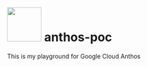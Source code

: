 # <img src="https://miro.medium.com/max/728/1*aMO6QZRROzR0pCoiCEh2og.png" width="80" height="80"/> anthos-poc

This is my playground for Google Cloud Anthos
